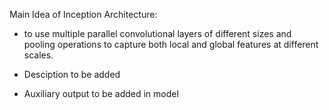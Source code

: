 Main Idea of Inception Architecture:

- to use multiple parallel convolutional layers of different sizes and pooling operations to capture both local and global features at different scales.


- Desciption to be added
- Auxiliary output to be added in model